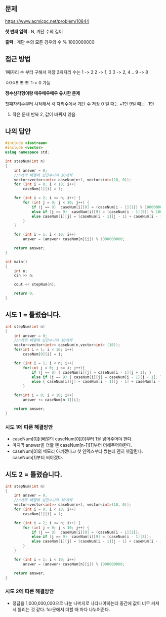 ## 문제
https://www.acmicpc.net/problem/10844

**첫 번째 입력** : N, 계단 수의 길이

**출력** : 계단 수의 모든 경우의 수 % 1000000000

## 접근 방법
1째자리 수 부터 구해서 저장
2째자리 수는 
1 -> 2
2 -> 1, 3
3 -> 2, 4
..
9 -> 8

ㅇ0ㅇ!!!!!!!!!!!
1-> 0 가능

**정수삼각형이랑 매우매우매우 유사한 문제**

첫째자리수부터 시작해서 각 자리수에서 계단 수 저장
0 일 때는 +1만
9일 때는 -1만

1. 작은 문제 반복
2, 값이 바뀌지 않음
## 나의 답안
```c++
#include <iostream>
#include <vector>
using namespace std;

int stepNum(int n)
{
	int answer = 0;
	//n개의 배열에 십진수니까 10개씩
	vector<vector<int>> caseNum(n+1, vector<int>(10, 0));
	for (int i = 0; i < 10; i++)
		caseNum[1][i] = 1;

	for (int i = 2; i <= n; i++) {
		for (int j = 0; j < 10; j++) {
			if (j == 0)  caseNum[i][0] = (caseNum[i - 1][1]) % 1000000000;
			else if (j == 9)  caseNum[i][9] = (caseNum[i - 1][8]) % 1000000000;
			else caseNum[i][j] = (caseNum[i - 1][j - 1] + caseNum[i - 1][j + 1]) % 1000000000;
		}
	}

	for (int i = 1; i < 10; i++)
		answer = (answer+ caseNum[n][i]) % 1000000000;

	return answer;
}

int main()
{
	int n;
	cin >> n;

	cout << stepNum(n);

	return 0;
}
```

## 시도 1 = 틀렸습니다.
```c++
int stepNum(int n)
{
	int answer = 0;
	//n개의 배열에 십진수니까 10개씩
	vector<vector<int>> caseNum(n,vector<int> (10));
	for(int i = 1; i < 10; i++)
		caseNum[0][i] = i;

	for (int i = 1; i < n; i++) 
		for(int j = 0; j <= i; j++){
			if (j == 0) { caseNum[i][j] = caseNum[i - 1][j + 1]; }
			else if (j == 9) { caseNum[i][j] = caseNum[i - 1][j - 1]; }
			else { caseNum[i][j] = caseNum[i - 1][j - 1] + caseNum[i - 1][j + 1]; }
		}

	for(int i = 0; i < 10; i++)
		answer += caseNum[n-1][i];

	return answer;
}
```

### 시도 1에 따른 해결방안
- caseNum[0][i]배열의 caseNum[0][0]부터 1을 넣어주어야 한다.
- 마지막 answer을 더할 땐 caseNum[n-1][1]부터 더해주어야한다.
- caseNum[0]의 메모리 아끼겠다고 첫 인덱스부터 썼는데 괜히 헷갈린다.  caseNum[1]부터 써야겠다.

## 시도 2 = 틀렸습니다.
```c++
int stepNum(int n)
{
	int answer = 0;
	//n개의 배열에 십진수니까 10개씩
	vector<vector<int>> caseNum(n+1, vector<int>(10, 0));
	for (int i = 0; i < 10; i++)
		caseNum[1][i] = 1;

	for (int i = 2; i <= n; i++) {
		for (int j = 0; j < 10; j++) {
			if (j == 0)  caseNum[i][0] = (caseNum[i - 1][1]);
			else if (j == 9)  caseNum[i][9] = (caseNum[i - 1][8]);
			else caseNum[i][j] = (caseNum[i - 1][j - 1] + caseNum[i - 1][j + 1]);
		}
	}

	for (int i = 1; i < 10; i++)
		answer = (answer+ caseNum[n][i]) % 1000000000;

	return answer;
}
```

### 시도 2에 따른 해결방안
- 정답을 1,000,000,000으로 나눈 나머지로 나타내야하는데 중간에 값이 너무 커져서 틀리는 것 같다.
for문에서 더할 때 마다 나누어준다.
